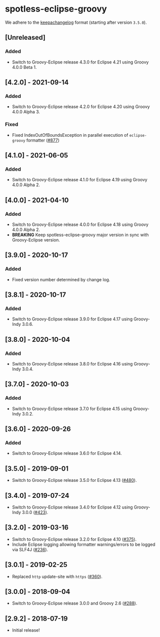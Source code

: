 # spotless-eclipse-groovy

We adhere to the [keepachangelog](https://keepachangelog.com/en/1.0.0/) format (starting after version `3.5.0`).

## [Unreleased]
### Added
* Switch to Groovy-Eclipse release 4.3.0 for Eclipse 4.21 using Groovy 4.0.0 Beta 1.

## [4.2.0] - 2021-09-14
### Added
* Switch to Groovy-Eclipse release 4.2.0 for Eclipse 4.20 using Groovy 4.0.0 Alpha 3.

### Fixed
* Fixed IndexOutOfBoundsException in parallel execution of `eclipse-groovy` formatter ([#877](https://github.com/diffplug/spotless/issues/877))

## [4.1.0] - 2021-06-05
### Added
* Switch to Groovy-Eclipse release 4.1.0 for Eclipse 4.19 using Groovy 4.0.0 Alpha 2.

## [4.0.0] - 2021-04-10
### Added
* Switch to Groovy-Eclipse release 4.0.0 for Eclipse 4.18 using Groovy 4.0.0 Alpha 2.
* **BREAKING** Keep spotless-eclipse-groovy major version in sync with Groovy-Eclipse version.

## [3.9.0] - 2020-10-17
### Added
* Fixed version number determined by change log.

## [3.8.1] - 2020-10-17
### Added
* Switch to Groovy-Eclipse release 3.9.0 for Eclipse 4.17 using Groovy-Indy 3.0.6.

## [3.8.0] - 2020-10-04
### Added
* Switch to Groovy-Eclipse release 3.8.0 for Eclipse 4.16 using Groovy-Indy 3.0.4.

## [3.7.0] - 2020-10-03
### Added
* Switch to Groovy-Eclipse release 3.7.0 for Eclipse 4.15 using Groovy-Indy 3.0.2.

## [3.6.0] - 2020-09-26
### Added
* Switch to Groovy-Eclipse release 3.6.0 for Eclipse 4.14.

## [3.5.0] - 2019-09-01
* Switch to Groovy-Eclipse release 3.5.0 for Eclipse 4.13 ([#480](https://github.com/diffplug/spotless/issues/480)).

## [3.4.0] - 2019-07-24
* Switch to Groovy-Eclipse release 3.4.0 for Eclipse 4.12 using Groovy-Indy 3.0.0 ([#423](https://github.com/diffplug/spotless/pull/423)).

## [3.2.0] - 2019-03-16
* Switch to Groovy-Eclipse release 3.2.0 for Eclipse 4.10 ([#375](https://github.com/diffplug/spotless/pull/375)).
* Include Eclipse logging allowing formatter warnings/errors to be logged via SLF4J ([#236](https://github.com/diffplug/spotless/issues/236)).

## [3.0.1] - 2019-02-25
* Replaced `http` update-site with `https` ([#360](https://github.com/diffplug/spotless/issues/360)).

## [3.0.0] - 2018-09-04
* Switch to Groovy-Eclipse release 3.0.0 and Groovy 2.6 ([#288](https://github.com/diffplug/spotless/issues/288)).

## [2.9.2] - 2018-07-19
* Initial release!
